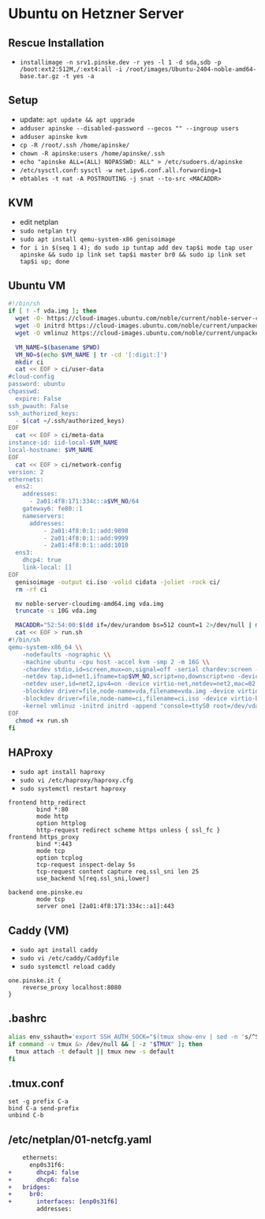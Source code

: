 # Ubuntu on Hetzner Server
## Rescue Installation
* `installimage -n srv1.pinske.dev -r yes -l 1 -d sda,sdb -p /boot:ext2:512M,/:ext4:all -i /root/images/Ubuntu-2404-noble-amd64-base.tar.gz -t yes -a`

## Setup
* update: `apt update && apt upgrade`
* `adduser apinske --disabled-password --gecos "" --ingroup users`
* `adduser apinske kvm`
* `cp -R /root/.ssh /home/apinske/`
* `chown -R apinske:users /home/apinske/.ssh`
* `echo "apinske ALL=(ALL) NOPASSWD: ALL" > /etc/sudoers.d/apinske`
* `/etc/sysctl.conf`: `sysctl -w net.ipv6.conf.all.forwarding=1`
* `ebtables -t nat -A POSTROUTING -j snat --to-src <MACADDR>`

## KVM
* edit netplan
* `sudo netplan try`
* `sudo apt install qemu-system-x86 genisoimage`
* `for i in $(seq 1 4); do sudo ip tuntap add dev tap$i mode tap user apinske && sudo ip link set tap$i master br0 && sudo ip link set tap$i up; done`

## Ubuntu VM
```sh
#!/bin/sh
if [ ! -f vda.img ]; then
  wget -O- https://cloud-images.ubuntu.com/noble/current/noble-server-cloudimg-amd64.tar.gz | tar xzf - noble-server-cloudimg-amd64.img
  wget -O initrd https://cloud-images.ubuntu.com/noble/current/unpacked/noble-server-cloudimg-amd64-initrd-generic
  wget -O vmlinuz https://cloud-images.ubuntu.com/noble/current/unpacked/noble-server-cloudimg-amd64-vmlinuz-generic

  VM_NAME=$(basename $PWD)
  VM_NO=$(echo $VM_NAME | tr -cd '[:digit:]')
  mkdir ci
  cat << EOF > ci/user-data
#cloud-config
password: ubuntu
chpasswd:
  expire: False
ssh_pwauth: False 
ssh_authorized_keys:
  - $(cat ~/.ssh/authorized_keys)
EOF
  cat << EOF > ci/meta-data
instance-id: iid-local-$VM_NAME
local-hostname: $VM_NAME 
EOF
  cat << EOF > ci/network-config
version: 2
ethernets:
  ens2:
    addresses:
      - 2a01:4f8:171:334c::a$VM_NO/64
    gateway6: fe80::1
    nameservers:
      addresses:
          - 2a01:4f8:0:1::add:9898
          - 2a01:4f8:0:1::add:9999
          - 2a01:4f8:0:1::add:1010
  ens3:
    dhcp4: true
    link-local: []
EOF
  genisoimage -output ci.iso -volid cidata -joliet -rock ci/
  rm -rf ci

  mv noble-server-cloudimg-amd64.img vda.img
  truncate -s 10G vda.img

  MACADDR="52:54:00:$(dd if=/dev/urandom bs=512 count=1 2>/dev/null | md5sum | sed 's/^\(..\)\(..\)\(..\).*$/\1:\2:\3/')"
  cat << EOF > run.sh
#!/bin/sh
qemu-system-x86_64 \\
    -nodefaults -nographic \\
    -machine ubuntu -cpu host -accel kvm -smp 2 -m 16G \\
    -chardev stdio,id=screen,mux=on,signal=off -serial chardev:screen -mon screen \\
    -netdev tap,id=net1,ifname=tap$VM_NO,script=no,downscript=no -device virtio-net,netdev=net1,mac=$MACADDR \\
    -netdev user,id=net2,ipv4=on -device virtio-net,netdev=net2,mac=02:00:00:00:00:f$VM_NO \\
    -blockdev driver=file,node-name=vda,filename=vda.img -device virtio-blk,drive=vda \\
    -blockdev driver=file,node-name=ci,filename=ci.iso -device virtio-blk,drive=ci \\
    -kernel vmlinuz -initrd initrd -append "console=ttyS0 root=/dev/vda"
EOF
  chmod +x run.sh
fi
```

## HAProxy
* `sudo apt install haproxy`
* `sudo vi /etc/haproxy/haproxy.cfg`
* `sudo systemctl restart haproxy`

```
frontend http_redirect
        bind *:80
        mode http
        option httplog
        http-request redirect scheme https unless { ssl_fc }
frontend https_proxy
        bind *:443
        mode tcp
        option tcplog
        tcp-request inspect-delay 5s
        tcp-request content capture req.ssl_sni len 25
        use_backend %[req.ssl_sni,lower]

backend one.pinske.eu
        mode tcp
        server one1 [2a01:4f8:171:334c::a1]:443
```

## Caddy (VM)
* `sudo apt install caddy`
* `sudo vi /etc/caddy/Caddyfile`
* `sudo systemctl reload caddy`

```
one.pinske.it {
    reverse_proxy localhost:8080
}
```

## .bashrc
```bash
alias env_sshauth='export SSH_AUTH_SOCK="$(tmux show-env | sed -n 's/^SSH_AUTH_SOCK=//p')"'
if command -v tmux &> /dev/null && [ -z "$TMUX" ]; then
  tmux attach -t default || tmux new -s default
fi
```

## .tmux.conf
```
set -g prefix C-a
bind C-a send-prefix
unbind C-b
```

## /etc/netplan/01-netcfg.yaml
```diff
    ethernets:
      enp0s31f6: 
+       dhcp4: false
+       dhcp6: false
+   bridges:
+     br0:
+       interfaces: [enp0s31f6]
        addresses:
```

